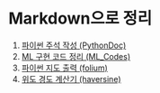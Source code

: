 # Markdown으로 정리

1. [파이썬 주석 작성 (PythonDoc)](./CodeDoc/PythonDoc.md)
2. [ML 구현 코드 정리 (ML_Codes)](./ML/ML_Codes.md)
3. [파이썬 지도 출력 (folium)](./3rd-library/folium.md)
4. [위도 경도 계산기 (haversine)](./3rd-library/haversine.md)